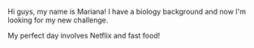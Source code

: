 
Hi guys, my name is Mariana! I have a biology background and now I'm looking for my new challenge.

My perfect day involves Netflix and fast food!
